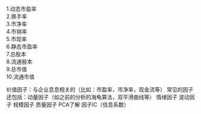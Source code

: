 1.动态市盈率<br>
2.换手率<br>
3.市净率<br>
4.市销率<br>
5.市现率<br>
6.静态市盈率<br>
7.总股本<br>
8.流通股本<br>
9.总市值<br>
10.流通市值<br>

价值因子：与企业息息相关的（比如：市盈率，市净率，现金流等）
常见的因子还包括：动量因子（如之前的分析的海龟算法，双平滑曲线等）
情绪因子
波动因子
规模因子
质量因子
PCA了解
因子IC（信息系数）
